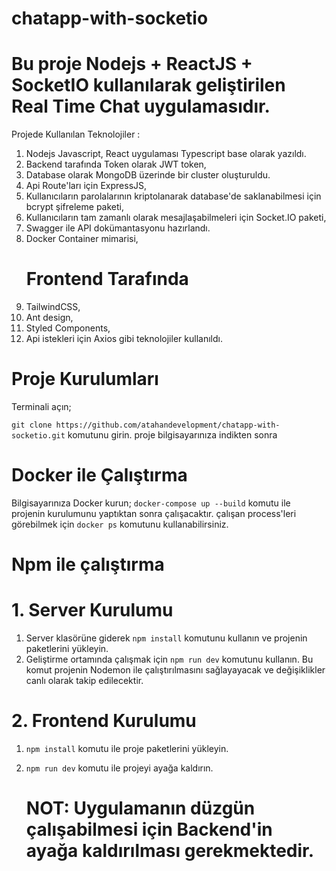 # chatapp-with-socketio

# Bu proje Nodejs + ReactJS + SocketIO kullanılarak geliştirilen Real Time Chat uygulamasıdır.

Projede Kullanılan Teknolojiler : 
1. Nodejs Javascript, React uygulaması Typescript base olarak yazıldı.
2. Backend tarafında Token olarak JWT token,
3. Database olarak MongoDB üzerinde bir cluster oluşturuldu.
4. Api Route'ları için ExpressJS,
5. Kullanıcıların parolalarının kriptolanarak database'de saklanabilmesi için bcrypt şifreleme paketi,
6. Kullanıcıların tam zamanlı olarak mesajlaşabilmeleri için Socket.IO paketi,
7. Swagger ile API dokümantasyonu hazırlandı.
8. Docker Container mimarisi,
   # Frontend Tarafında
1. TailwindCSS,
2. Ant design,
3. Styled Components,
4. Api istekleri için Axios gibi teknolojiler kullanıldı.

# Proje Kurulumları
Terminali açın;

`git clone https://github.com/atahandevelopment/chatapp-with-socketio.git` komutunu girin.
proje bilgisayarınıza indikten sonra 
# Docker ile Çalıştırma
Bilgisayarınıza Docker kurun;
`docker-compose up --build` komutu ile projenin kurulumunu yaptıktan sonra çalışacaktır. çalışan process'leri görebilmek için `docker ps` komutunu kullanabilirsiniz.

# Npm ile çalıştırma
  # 1. Server Kurulumu
1. Server klasörüne giderek `npm install` komutunu kullanın ve projenin paketlerini yükleyin.
2. Geliştirme ortamında çalışmak için `npm run dev` komutunu kullanın. Bu komut projenin Nodemon ile çalıştırılmasını sağlayayacak ve değişiklikler canlı olarak takip edilecektir.

 # 2. Frontend Kurulumu
 1. `npm install` komutu ile proje paketlerini yükleyin.
 2. `npm run dev` komutu ile projeyi ayağa kaldırın.

    # NOT: Uygulamanın düzgün çalışabilmesi için Backend'in ayağa kaldırılması gerekmektedir.
